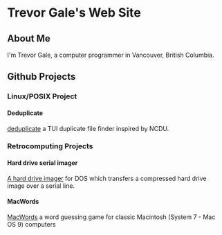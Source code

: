 # Trevor Gale's Web Site

## About Me

I'm Trevor Gale, a computer programmer in Vancouver, British Columbia. 

## Github Projects

### Linux/POSIX Project

#### Deduplicate

[deduplicate](https://github.com/trevorg16/deduplicate) a TUI duplicate file finder inspired by NCDU.

### Retrocomputing Projects

#### Hard drive serial imager

[A hard drive imager](https://github.com/trevorg16/serial-hd-img) for DOS which transfers a compressed hard drive image over a serial line.

#### MacWords

[MacWords](https://github.com/trevorg16/mac-words) a word guessing game for classic Macintosh (System 7 - Mac OS 9) computers
